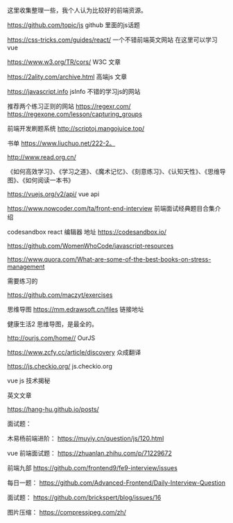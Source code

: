 这里收集整理一些，我个人认为比较好的前端资源。

https://github.com/topic/js    github 里面的js话题

https://css-tricks.com/guides/react/  一个不错前端英文网站   在这里可以学习vue

https://www.w3.org/TR/cors/     W3C 文章

https://2ality.com/archive.html  高端js 文章

https://javascript.info  jsInfo 不错的学习js的网站


推荐两个练习正则的网站
https://regexr.com/  
https://regexone.com/lesson/capturing_groups

前端开发刷题系统  http://scriptoj.mangojuice.top/

书单    https://www.liuchuo.net/222-2。

http://www.read.org.cn/

《如何高效学习》、《学习之道》、《魔术记忆》、《刻意练习》、《认知天性》、《思维导图》、《如何阅读一本书》

https://vuejs.org/v2/api/  vue api


https://www.nowcoder.com/ta/front-end-interview  前端面试经典题目合集介绍

codesandbox  react 编辑器 地址 https://codesandbox.io/

https://github.com/WomenWhoCode/javascript-resources


https://www.quora.com/What-are-some-of-the-best-books-on-stress-management

需要练习的

https://github.com/maczyt/exercises


思维导图
https://mm.edrawsoft.cn/files  链接地址

健康生活2 思维导图，是最全的。

http://ourjs.com/home//   OurJS

https://www.zcfy.cc/article/discovery  众成翻译

https://js.checkio.org/  js.checkio.org


vue js 技术揭秘

英文文章

https://hang-hu.github.io/posts/

面试题： 

木易杨前端进阶： https://muyiy.cn/question/js/120.html

vue 前端面试题：  https://zhuanlan.zhihu.com/p/71229672

前端九部 https://github.com/frontend9/fe9-interview/issues

每日一题： https://github.com/Advanced-Frontend/Daily-Interview-Question

面试题： https://github.com/brickspert/blog/issues/16

图片压缩： https://compressjpeg.com/zh/
















